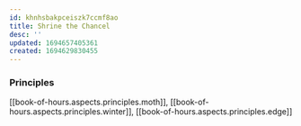 ```yaml
---
id: khnhsbakpceiszk7ccmf8ao
title: Shrine the Chancel
desc: ''
updated: 1694657405361
created: 1694629830455
---
```


### Principles

[[book-of-hours.aspects.principles.moth]], [[book-of-hours.aspects.principles.winter]], [[book-of-hours.aspects.principles.edge]]
